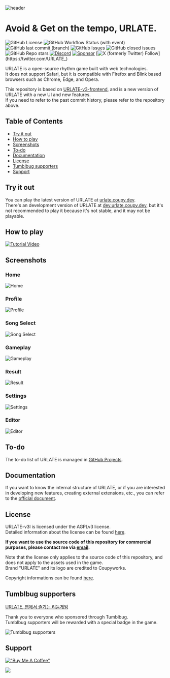 ![header](.github/images/urlate-v3l.webp)

# Avoid & Get on the tempo, URLATE.

![GitHub License](https://img.shields.io/github/license/HyeokjinKang/URLATE-v3l-frontend)
![GitHub Workflow Status (with event)](https://img.shields.io/github/actions/workflow/status/HyeokjinKang/URLATE/build.yml)
![GitHub last commit (branch)](https://img.shields.io/github/last-commit/HyeokjinKang/urlate-v3l-frontend/main?label=updated)
![GitHub Issues](https://badgen.net/github/issues/HyeokjinKang/URLATE-v3l-frontend)
![GitHub closed issues](https://img.shields.io/github/issues-closed/HyeokjinKang/URLATE)
![GitHub Repo stars](https://img.shields.io/github/stars/HyeokjinKang/URLATE)
[![Discord](https://img.shields.io/discord/1160914703892103298?label=Discord)](https://discord.gg/YMhYzPbEYV)
[![Sponsor](https://img.shields.io/static/v1?label=Sponsor&message=%E2%9D%A4&logo=GitHub&color=%23fe8e86)](https://github.com/sponsors/HyeokjinKang)
[![X (formerly Twitter) Follow](https://img.shields.io/twitter/follow/URLATE_)](https://twitter.com/URLATE_)

URLATE is a open-source rhythm game built with web technologies.  
It does not support Safari, but it is compatible with Firefox and Blink based browsers such as Chrome, Edge, and Opera.

This repository is based on [URLATE-v3-frontend](https://github.com/Team-Croissant/URLATE-v3-frontend), and is a new version of URLATE with a new UI and new features.  
If you need to refer to the past commit history, please refer to the repository above.

## Table of Contents

- [Try it out](#try-it-out)
- [How to play](#how-to-play)
- [Screenshots](#screenshots)
- [To-do](#to-do)
- [Documentation](#documentation)
- [License](#license)
- [Tumblbug supporters](#tumblbug-supporters)
- [Support](#support)

## Try it out

You can play the latest version of URLATE at [urlate.coupy.dev](https://urlate.coupy.dev/).  
There's an development version of URLATE at [dev.urlate.coupy.dev](https://dev.urlate.coupy.dev/), but it's not recommended to play it because it's not stable, and it may not be playable.

## How to play

[![Tutorial Video](https://img.youtube.com/vi/HD_wtfxZ3Q8/0.jpg)](https://www.youtube.com/watch?v=HD_wtfxZ3Q8)

## Screenshots

### Home

![Home](.github/images/home.webp)

### Profile

![Profile](.github/images/profile.webp)

### Song Select

![Song Select](.github/images/select.webp)

### Gameplay

![Gameplay](.github/images/gameplay.webp)

### Result

![Result](.github/images/result.webp)

### Settings

![Settings](.github/images/option.webp)

### Editor

![Editor](.github/images/editor.webp)

## To-do

The to-do list of URLATE is managed in [GitHub Projects](https://github.com/users/HyeokjinKang/projects/3).

## Documentation

If you want to know the internal structure of URLATE, or if you are interested in developing new features, creating external extensions, etc., you can refer to the [official document](https://mirai.urlate.coupy.dev/docs).

## License

URLATE-v3l is licensed under the AGPLv3 license.  
Detailed information about the license can be found [here](https://choosealicense.com/licenses/agpl-3.0/).

**If you want to use the source code of this repository for commercial purposes, please contact me via [email](mailto:urlate@coupy.dev).**

Note that the license only applies to the source code of this repository, and does not apply to the assets used in the game.  
Brand "URLATE" and its logo are credited to Coupyworks.

Copyright informations can be found [here](https://urlate.coupy.dev/info).

## Tumblbug supporters

[URLATE, 웹에서 즐기는 리듬게임](https://tumblbug.com/urlate)

Thank you to everyone who sponsored through Tumblbug.  
Tumblbug supporters will be rewarded with a special badge in the game.

![Tumblbug supporters](.github/images/supporters.svg)

## Support

[!["Buy Me A Coffee"](https://www.buymeacoffee.com/assets/img/custom_images/yellow_img.png)](https://www.buymeacoffee.com/coupy)

[![](https://img.shields.io/static/v1?label=Sponsor&message=%E2%9D%A4&logo=GitHub&color=%23fe8e86)](https://github.com/sponsors/HyeokjinKang)

